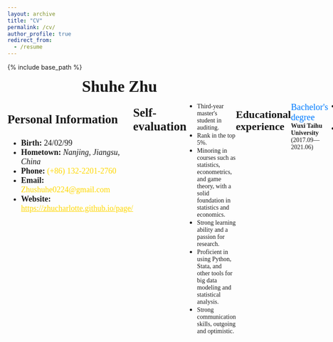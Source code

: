 ```yaml
---
layout: archive
title: "CV"
permalink: /cv/
author_profile: true
redirect_from:
  - /resume
---
```


{% include base_path %}

<div style="text-align: center;">
  <span style="font-size: 36px; font-family: Times New Roman; font-weight: bold;">Shuhe Zhu</span>
</div>

<div style="display: flex; justify-content: space-between; align-items: flex-start;">
  <div style="font-size: 18px; font-family: Times New Roman;">
    <h3 style="font-size: 27px;">Personal Information</h3>
    <ul>
      <li><strong>Birth:</strong> 24/02/99</li>
      <li><strong>Hometown:</strong> <em>Nanjing, Jiangsu, China</em></li>
      <li><strong>Phone:</strong> <span style="color: #FFD700;">(+86) 132-2201-2760</span></li>
      <li><strong>Email:</strong> <span style="color: #FFD700;">Zhushuhe0224@gmail.com</span></li>
      <li><strong>Website:</strong> <a href="https://zhucharlotte.github.io/page/" style="color: #FFD700;">https://zhucharlotte.github.io/page/</a></li>
    </ul>
  </div> 
  

### <span style="font-size: 27px; font-family: Times New Roman;">Self-evaluation</span>
* <span style="font-family: Georgia;">Third-year master's student in auditing.</span>
* <span style="font-family: Georgia;">Rank in the top 5%.</span>
* <span style="font-family: Georgia;">Minoring in courses such as statistics, econometrics, and game theory, with a solid foundation in statistics and economics.</span>
* <span style="font-family: Georgia;">Strong learning ability and a passion for research.</span>
* <span style="font-family: Georgia;">Proficient in using Python, Stata, and other tools for big data modeling and statistical analysis.</span>
* <span style="font-family: Georgia;">Strong communication skills, outgoing and optimistic.</span>

---

## <span style="font-size: 24px; font-family: Times New Roman;">Educational experience</span>

<span style="font-size: 20px;color: #007BFF; font-family: Georgia;">Bachelor's degree</span>
**<span style="font-family: Georgia;">Wuxi Taihu University</span>**<span style="font-family: Georgia;"> (2017.09—2021.06)</span><br>
* <span style="font-family: Georgia;">Major: Accounting (ACCA)</span><br>
* <span style="font-family: Georgia;">GPA: 83.4/100</span><br>

<span style="font-size: 20px;color: #007BFF; font-family: Georgia;">Master's degree</span>
**<span style="font-family: Georgia;">Lanzhou University of Finance and Economics</span>** <span style="font-family: Georgia;">(2022.09—)</span><br>
* <span style="font-family: Georgia;">Major: Auditing</span><br>
* <span style="font-family: Georgia;">GPA: 84.9/100</span>

---

## <span style="font-size: 24px; font-family:  Times New Roman;">Research topics</span>
- **<span style="font-family: Georgia;">Machine Learning and Neural Networks</span>**<span style="font-family: Georgia;">
- **<span style="font-family: Georgia;">Large Language Models</span>** <span style="font-family: Georgia;">
- **<span style="font-family: Georgia;">Network Analysis</span>**<span style="font-family: Georgia;">
- **<span style="font-family: Georgia;">Environmental Accounting and Auditing</span>**<span style="font-family: Georgia;">
- **<span style="font-family: Georgia;">Quantification research on policy texts Analysis</span>**<span style="font-family: Georgia;">

---

## <span style="font-size: 24px; font-family: Times New Roman;">Skills</span>
* **<span style="font-family: Georgia;">Python</span> & <span style="font-family: Georgia;">Matlab</span>**
* **<span style="font-family: Georgia;">SPSS</span>**、**<span style="font-family: Georgia;">Stata</span>**、**<span style="font-family: Georgia;">SQL</span>**
* **<span style="font-family: Georgia;">Photoshop</span>**、**<span style="font-family: Georgia;">Adobe Illustrator</span>**、**<span style="font-family: Georgia;">Origin</span>**、**<span style="font-family: Georgia;">PPT</span>**、**<span style="font-family: Georgia;">ArcGIS</span>**
* **<span style="font-family: Georgia;">UI design</span>**、**<span style="font-family: Georgia;">Adobe Audition</span>**



---

## <span style="font-size: 24px; font-family: Times New Roman;">Research  experience and Honor</span>

* <span style="font-family: Georgia;">Participated in the Peking University Ecology Forum 2023</span>
* <span style="font-family: Georgia;">Outstanding interviewer for the China Social Governance Survey (CSGS) 2023.</span>
* <span style="font-family: Georgia;">Gansu Provincial Graduate Student "Innovation Star" Project: Research on the Impact of Enterprise Digital Transformation on Carbon Emissions.</span>
* <span style="font-family: Georgia;">Second-Class Academic Scholarship (Top 5%) at Lanzhou University of Finance and Economics in 2023.</span>
* <span style="font-family: Georgia;">Third-Class Academic Scholarship (Top 10%) at Lanzhou University of Finance and Economics in 2024.</span>
* <span style="font-family: Georgia;">Academic research activity to Jingning by Central University of Finance and Economics and Lanzhou University of Finance and Economics on July 2023</span>

---

## <span style="font-size: 24px;font-family: Times New Roman;">Research Progress</span>

* <span style="font-family: Georgia;">Gansu Province "Innovation Star" Project — Research on the Impact of Corporate Digital Transformation on Carbon Emissions.The results have been accepted for publication in the Journal of Wuhan Business School.
</span>

* <span style="font-family: Georgia;">Revised Paper in Sci Zone 3 PLOS ONE:"Research on a Financial Fraud Identification Model by Fusing a Convolutional Neural Network." The article proposes a financial fraud identification model that combines Convolutional Neural Networks (CNN) and Support Vector Machines (SVM). </span>

* <span style="font-family: Georgia;">The submitted paper titled "Shareholder Relationship Networks, Information Advantages, and Corporate Digital Transformation" has been completed. The study found that the shareholder relationship network positively influences the digital transformation of enterprises through "information advantage," which is more pronounced among stable institutional investors.</span>

* <span style="font-family: Georgia;">The submitted manuscript titled "Assessment of the Effectiveness and Impact of Green Agricultural Policies: A Quantitative Analysis Based on Policy Texts from China (2017–2023)" conducts a quantitative analysis of China's green agricultural policies from the perspective of policy texts.</span>

* <span style="font-family: Georgia;">The submitted manuscript titled "Assessment of the Effectiveness and Impact of Photovoltaic Industry Policies: A Quantitative Analysis Based on Policy Texts from China (2005–2023)" quantifies and analyzes the policies related to China's photovoltaic industry.</span>

* <span style="font-family: Georgia;">Ongoing Paper: "The Application of Negative Media Coverage in Financial Distress Warning—Based on Bayesian Optimized XGBoost Model Construction and Empirical Research." The manuscrips employs text mining and natural language processing techniques, using Bayesian optimization to build an XGBoost parameter model that incorporates company media reporting features for financial fraud warning.</span>
